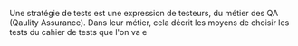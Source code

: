 
Une stratégie de tests est une expression de testeurs, du métier des QA (Qaulity Assurance).
Dans leur métier, cela décrit les moyens de choisir les tests du cahier de tests que l'on va e

